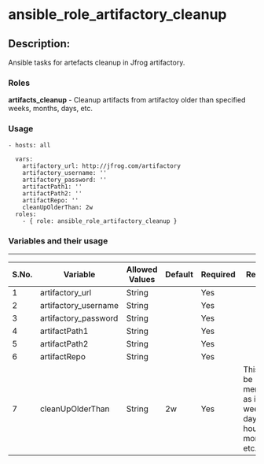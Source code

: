 # ansible_role_artifactory_cleanup

## **Description:**
Ansible tasks for artefacts cleanup in Jfrog artifactory.


### **Roles**
**artifacts_cleanup** - 
Cleanup artifacts from artifactoy older than specified weeks, months, days, etc.

### **Usage**

``` 
- hosts: all

  vars: 
    artifactory_url: http://jfrog.com/artifactory
    artifactory_username: ''
    artifactory_password: ''
    artifactPath1: ''
    artifactPath2: ''
    artifactRepo: ''
    cleanUpOlderThan: 2w
  roles:
    - { role: ansible_role_artifactory_cleanup }
```

### **Variables and their usage**
-----------------------------------------

| S.No.| Variable | Allowed Values |  Default   | Required  | Remarks |
|------|----------|----------------|------------|-----------|-------|
|1|artifactory_url|String||Yes||
|2|artifactory_username|String||Yes||
|3|artifactory_password|String||Yes||
|4|artifactPath1|String||Yes||
|5|artifactPath2|String||Yes||
|6|artifactRepo|String||Yes||
|7|cleanUpOlderThan|String|2w|Yes| This can be mentioned as in weeks, days, hours, months, etc. |